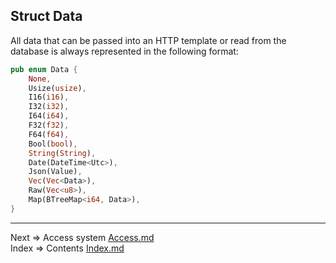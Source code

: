 ## Struct __Data__
All data that can be passed into an HTTP template or read from the database is always represented in the following format:
```rust
pub enum Data {
    None,
    Usize(usize),
    I16(i16),
    I32(i32),
    I64(i64),
    F32(f32),
    F64(f64),
    Bool(bool),
    String(String),
    Date(DateTime<Utc>),
    Json(Value),
    Vec(Vec<Data>),
    Raw(Vec<u8>),
    Map(BTreeMap<i64, Data>),
}
```
___
Next => Access system [Access.md](https://github.com/tryteex/tiny-web/blob/main/doc/Access.md)  
Index => Contents [Index.md](https://github.com/tryteex/tiny-web/blob/main/doc/Index.md)  
